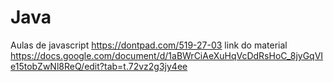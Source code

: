 # Java
Aulas de javascript
https://dontpad.com/519-27-03
link do material
https://docs.google.com/document/d/1aBWrCiAeXuHqVcDdRsHoC_8jyGqVIe15tobZwNl8ReQ/edit?tab=t.72vz2g3jy4ee
